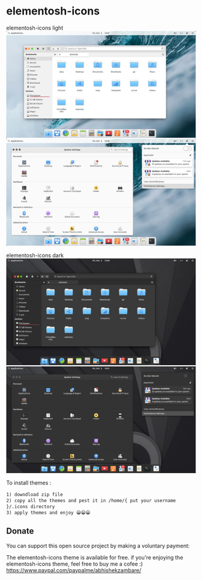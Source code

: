 # elementosh-icons

elementosh-icons light
![elementosh-icons Screenshot](https://raw.githubusercontent.com/Macintosh98/elementosh/master/preview/1.png)
![elementosh-icons Screenshot](https://raw.githubusercontent.com/Macintosh98/elementosh/master/preview/2.png)

elementosh-icons dark
![elementosh-icons Screenshot](https://raw.githubusercontent.com/Macintosh98/elementosh/master/preview/3.png)
![elementosh-icons Screenshot](https://raw.githubusercontent.com/Macintosh98/elementosh/master/preview/4.png)

To install themes :

    1) downdload zip file
    2) copy all the themes and pest it in /home/{ put your username }/.icons directory
    3) apply themes and enjoy 😀😀😀
    
 ## Donate

You can support this open source project by making a voluntary payment:

The elementosh-icons theme is available for free. if you're enjoying the elementosh-icons theme, feel free to buy me a cofee :) https://www.paypal.com/paypalme/abhishekzambare/
